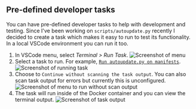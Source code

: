 Pre-defined developer tasks
---------------------------

You can have pre-defined developer tasks to help with development and testing.
Since I've been working on `scripts/autoupdate.py` recently I decided to create
a task which makes it easy to run to test its functionality.  In a local VSCode
environment you can run it too.

1. In VSCode menu, select _Terminal > Run Task_.
   ![Screenshot of menu][1-run-task]
2. Select a task to run.  For example, [`Run autoupdate.py on
   manifests`][esp-tasks].
   ![Screenshot of running task][2-autoupdate-task]
3. Choose to `Continue without scanning the task output`.  You can also scan task output for errors but currently this is unconfigured.
   ![Screenshot of menu to run without scan output][3-run-without-scan]
4. The task will run inside of the Docker container and you can view the terminal output.
   ![Screenshot of task output][4-task-output]

[1-run-task]: https://user-images.githubusercontent.com/875669/156937374-451d7e44-d238-42fd-888c-719a84d429ab.png
[2-autoupdate-task]: https://user-images.githubusercontent.com/875669/156937373-420af816-f296-4b37-b621-55586090fbc9.png
[3-run-without-scan]: https://user-images.githubusercontent.com/875669/156937372-834baa3d-44b0-4e15-9277-58721affc528.png
[4-task-output]: https://user-images.githubusercontent.com/875669/156937371-7c2428b1-ef6b-4f10-aa8a-6b5205c2b0b3.png

[esp-tasks]: ../endless-sky-plugins/README.md

